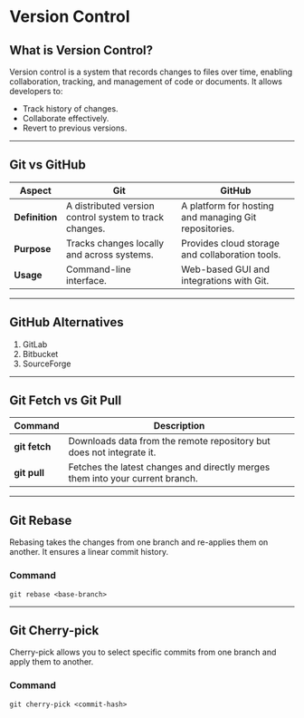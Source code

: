 # Version Control

## What is Version Control?
Version control is a system that records changes to files over time, enabling collaboration, tracking, and management of code or documents. It allows developers to:
- Track history of changes.
- Collaborate effectively.
- Revert to previous versions.

---

## Git vs GitHub

| **Aspect**       | **Git**                                               | **GitHub**                                           |
|-------------------|-------------------------------------------------------|-----------------------------------------------------|
| **Definition**    | A distributed version control system to track changes.| A platform for hosting and managing Git repositories.|
| **Purpose**       | Tracks changes locally and across systems.            | Provides cloud storage and collaboration tools.     |
| **Usage**         | Command-line interface.                               | Web-based GUI and integrations with Git.           |

---

## GitHub Alternatives
1. GitLab
2. Bitbucket
3. SourceForge

---

## Git Fetch vs Git Pull

| **Command**   | **Description**                                                                 |
|---------------|---------------------------------------------------------------------------------|
| **git fetch** | Downloads data from the remote repository but does not integrate it.           |
| **git pull**  | Fetches the latest changes and directly merges them into your current branch.  |

---

## Git Rebase

Rebasing takes the changes from one branch and re-applies them on another. It ensures a linear commit history.

### Command

```
git rebase <base-branch>
```

---
## Git Cherry-pick

Cherry-pick allows you to select specific commits from one branch and apply them to another.

### Command

```
git cherry-pick <commit-hash>
```
